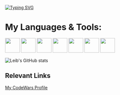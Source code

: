[![Typing SVG](https://readme-typing-svg.demolab.com?font=Fira+Code&pause=1000&color=8272FF&width=435&lines=Hello+I'm+Leib+👋)](https://git.io/typing-svg)


# My Languages & Tools:
<p>
<img src="https://cdn.jsdelivr.net/gh/devicons/devicon/icons/html5/html5-original.svg" width="48" height="48" />
<img src="https://cdn.jsdelivr.net/gh/devicons/devicon/icons/css3/css3-original.svg" width="48" height="48" />
<img src="https://cdn.jsdelivr.net/gh/devicons/devicon/icons/javascript/javascript-original.svg" width="48" height="48" />
<img src="https://cdn.jsdelivr.net/gh/devicons/devicon/icons/react/react-original.svg" width="48" height="48" />
<img src="https://cdn.jsdelivr.net/gh/devicons/devicon/icons/fastapi/fastapi-original.svg" width="48" height="48" />
<img src="https://cdn.jsdelivr.net/gh/devicons/devicon/icons/firebase/firebase-plain.svg" width="48" height="48" />
<img src="https://cdn.jsdelivr.net/gh/devicons/devicon/icons/python/python-original.svg" width="48" height="48" />
</p>


![Leib's GitHub stats](https://github-readme-stats.vercel.app/api?username=LeibGit&show_icons=true&theme=midnight-purple)


## Relevant Links
[My CodeWars Profile](https://www.codewars.com/users/LEIBCODEZ)
